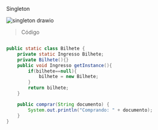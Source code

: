 Singleton

![singleton drawio](https://github.com/ritahecht/bertoti/assets/89950512/6e3355a5-441d-4f1a-8617-145be4c8e576)

> Código

```java

public static class Bilhete {
	private static Ingresso Bilhete;
	private Bilhete(){}
	public void Ingresso getInstance(){
		if(bilhete==null){
			bilhete = new Bilhete;
		}
		return bilhete;
	}

	public comprar(String documento) {
        System.out.println("Comprando: " + documento);
    }
}

```
